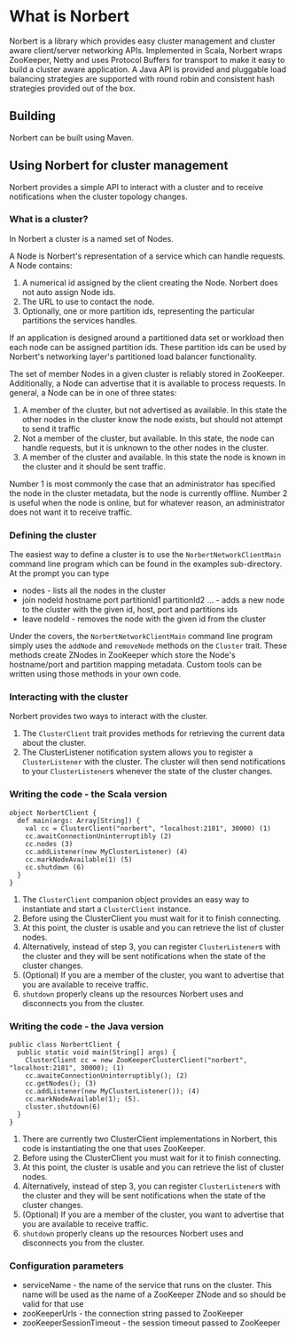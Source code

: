 What is Norbert
===============

Norbert is a library which provides easy cluster management and cluster aware client/server networking APIs.  Implemented in Scala, Norbert wraps ZooKeeper, Netty and uses Protocol Buffers for transport to make it easy to build a cluster aware application.  A Java API is provided and pluggable load balancing strategies are supported with round robin and consistent hash strategies provided out of the box.

Building
----------

Norbert can be built using Maven.

Using Norbert for cluster management
------------------------------------

Norbert provides a simple API to interact with a cluster and to receive notifications when the cluster topology changes.

### What is a cluster?

In Norbert a cluster is a named set of Nodes.

A Node is Norbert's representation of a service which can handle requests.  A Node contains:

1. A numerical id assigned by the client creating the Node. Norbert does not auto assign Node ids.
2. The URL to use to contact the node.
3. Optionally, one or more partition ids, representing the particular partitions the services handles.

If an application is designed around a partitioned data set or workload then each node can be assigned partition ids.  These partition ids can be used by Norbert's networking layer's partitioned load balancer functionality.

The set of member Nodes in a given cluster is reliably stored in ZooKeeper.  Additionally, a Node can advertise that it is available to process requests.  In general, a Node can be in one of three states:

1. A member of the cluster, but not advertised as available.  In this state the other nodes in the cluster know the node exists, but should not attempt to send it traffic
2. Not a member of the cluster, but available.  In this state, the node can handle requests, but it is unknown to the other nodes in the cluster.
3. A member of the cluster and available.  In this state the node is known in the cluster and it should be sent traffic.

Number 1 is most commonly the case that an administrator has specified the node in the cluster metadata, but the node is currently offline.  Number 2 is useful when the node is online, but for whatever reason, an administrator does not want it to receive traffic.

### Defining the cluster

The easiest way to define a cluster is to use the `NorbertNetworkClientMain` command line program which can be found in the examples sub-directory.  At the prompt you can type

* nodes - lists all the nodes in the cluster
* join nodeId hostname port partitionId1 partitionId2 ... - adds a new node to the cluster with the given id, host, port and partitions ids
* leave nodeId - removes the node with the given id from the cluster

Under the covers, the `NorbertNetworkClientMain` command line program simply uses the `addNode` and `removeNode` methods on the `Cluster` trait.  These methods create ZNodes in ZooKeeper which store the Node's hostname/port and partition mapping metadata. Custom tools can be written using those methods in your own code.

### Interacting with the cluster

Norbert provides two ways to interact with the cluster.

1. The `ClusterClient` trait provides methods for retrieving the current data about the cluster.
2. The ClusterListener notification system allows you to register a `ClusterListener` with the cluster. The cluster will then send notifications to your `ClusterListener`s whenever the state of the cluster changes.

### Writing the code - the Scala version

    object NorbertClient {
      def main(args: Array[String]) {
        val cc = ClusterClient("norbert", "localhost:2181", 30000) (1)
        cc.awaitConnectionUninterruptibly (2)
        cc.nodes (3)
        cc.addListener(new MyClusterListener) (4)
        cc.markNodeAvailable(1) (5)
        cc.shutdown (6)
      }
    }

1. The `ClusterClient` companion object provides an easy way to instantiate and start a `ClusterClient` instance.
2. Before using the ClusterClient you must wait for it to finish connecting.
3. At this point, the cluster is usable and you can retrieve the list of cluster nodes.
4. Alternatively, instead of step 3, you can register `ClusterListener`s with the cluster and they will be sent notifications when the state of the cluster changes.
5. (Optional) If you are a member of the cluster, you want to advertise that you are available to receive traffic.
6. `shutdown` properly cleans up the resources Norbert uses and disconnects you from the cluster.

### Writing the code - the Java version

    public class NorbertClient {
      public static void main(String[] args) {
        ClusterClient cc = new ZooKeeperClusterClient("norbert", "localhost:2181", 30000); (1)
        cc.awaiteConnectionUninterruptibly(); (2)
        cc.getNodes(); (3)
        cc.addListener(new MyClusterListener()); (4)
        cc.markNodeAvailable(1); (5).
        cluster.shutdown(6)
      }
    }

1. There are currently two ClusterClient implementations in Norbert, this code is instantiating the one that uses ZooKeeper.
2. Before using the ClusterClient you must wait for it to finish connecting.
3. At this point, the cluster is usable and you can retrieve the list of cluster nodes.
4. Alternatively, instead of step 3, you can register `ClusterListener`s with the cluster and they will be sent notifications when the state of the cluster changes.
5. (Optional) If you are a member of the cluster, you want to advertise that you are available to receive traffic.
6. `shutdown` properly cleans up the resources Norbert uses and disconnects you from the cluster.

### Configuration parameters

* serviceName - the name of the service that runs on the cluster. This name will be used as the name of a ZooKeeper ZNode and so should be valid for that use
* zooKeeperUrls - the connection string passed to ZooKeeper
* zooKeeperSessionTimeout - the session timeout passed to ZooKeeper
